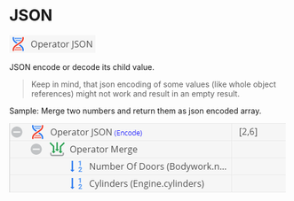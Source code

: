 # JSON

![Symbol](../../../img/gridconfig/operator_json_symbol.png)

JSON encode or decode its child value. 

> Keep in mind, that json encoding of some values (like whole object references) might not work and 
> result in an empty result.  


Sample: Merge two numbers and return them as json encoded array. 

![Setting](../../../img/gridconfig/operator_json_sample.png)







